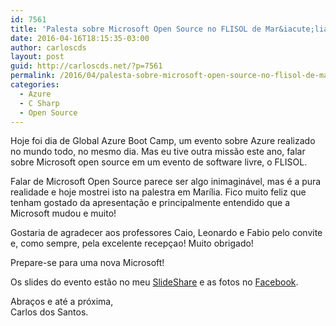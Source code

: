 ```yaml
---
id: 7561
title: 'Palesta sobre Microsoft Open Source no FLISOL de Mar&iacute;lia'
date: 2016-04-16T18:15:35-03:00
author: carloscds
layout: post
guid: http://carloscds.net/?p=7561
permalink: /2016/04/palesta-sobre-microsoft-open-source-no-flisol-de-marlia/
categories:
  - Azure
  - C Sharp
  - Open Source
---
```

Hoje foi dia de Global Azure Boot Camp, um evento sobre Azure realizado no mundo todo, no mesmo dia. Mas eu tive outra missão este ano, falar sobre Microsoft open source em um evento de software livre, o FLISOL.

Falar de Microsoft Open Source parece ser algo inimaginável, mas é a pura realidade e hoje mostrei isto na palestra em Marília. Fico muito feliz que tenham gostado da apresentação e principalmente entendido que a Microsoft mudou e muito!

Gostaria de agradecer aos professores Caio, Leonardo e Fabio pelo convite e, como sempre, pela excelente recepçao! Muito obrigado!

Prepare-se para uma nova Microsoft!

Os slides do evento estão no meu [SlideShare](http://www.slideshare.net/carloscds/microsoft-opensource) e as fotos no [Facebook](https://www.facebook.com/media/set/?set=a.10209381113584115.1073741848.1212382196&type=1&l=ba6ffa35fc).

Abraços e até a próxima,  
Carlos dos Santos.